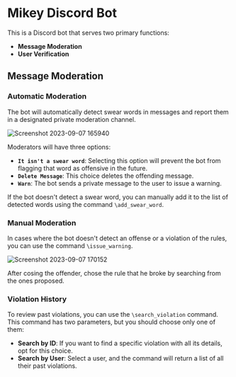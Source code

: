 # Mikey Discord Bot
This is a Discord bot that serves two primary functions:
- **Message Moderation**
- **User Verification**

## Message Moderation
### Automatic Moderation
The bot will automatically detect swear words in messages and report them in a designated private moderation channel. 

![Screenshot 2023-09-07 165940](https://github.com/xteog/MikeyBot/assets/72068040/2883a52d-ef39-41f5-b655-617f96a46eb2)

Moderators will have three options:
- **`It isn't a swear word`**: Selecting this option will prevent the bot from flagging that word as offensive in the future.
- **`Delete Message`**: This choice deletes the offending message.
- **`Warn`**: The bot sends a private message to the user to issue a warning.

If the bot doesn't detect a swear word, you can manually add it to the list of detected words using the command `\add_swear_word`.

### Manual Moderation
In cases where the bot doesn't detect an offense or a violation of the rules, you can use the command `\issue_warning`.

![Screenshot 2023-09-07 170152](https://github.com/xteog/MikeyBot/assets/72068040/d60d8489-d22d-46a4-82e4-6b6d67d96c16)

After cosing the offender, chose the rule that he broke by searching from the ones proposed.

### Violation History

To review past violations, you can use the `\search_violation` command. This command has two parameters, but you should choose only one of them:
- **Search by ID**: If you want to find a specific violation with all its details, opt for this choice.
- **Search by User**: Select a user, and the command will return a list of all their past violations.
